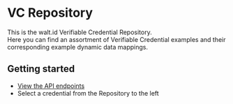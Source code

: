 # VC Repository

This is the walt.id Verifiable Credential Repository.  
Here you can find an assortment of Verifiable Credential examples and their corresponding example dynamic data mappings.

## Getting started

- [View the API endpoints](/introduction/getting-started)
- Select a credential from the Repository to the left
